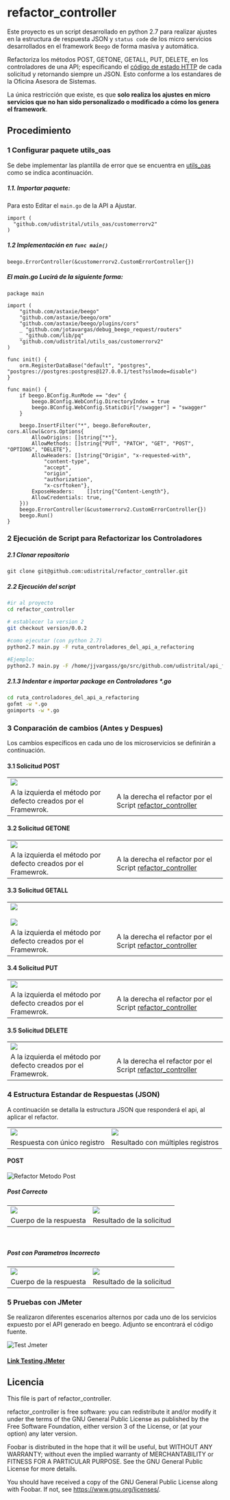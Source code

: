 # refactor_controller
Este proyecto es un script desarrollado en python 2.7 para realizar ajustes en la estructura de respuesta JSON y `status code` de los micro servicios desarrollados en el framework `Beego` de forma masiva y automática.

Refactoriza los métodos POST, GETONE, GETALL, PUT, DELETE, en los controladores de una API; especificando el [código de estado HTTP](https://es.wikipedia.org/wiki/Anexo:C%C3%B3digos_de_estado_HTTP) de cada solicitud y retornando siempre un JSON. Esto conforme a los estandares de la Oficina Asesora de Sistemas.

La única restricción que existe, es que **solo realiza los ajustes en micro servicios que no han sido personalizado o modificado a cómo los genera el framework**.

## Procedimiento

### 1 Configurar paquete utils_oas

Se debe implementar las plantilla de error que se encuentra en [utils_oas](https://github.com/udistrital/utils_oas) como se indica acontinuación.

##### 1.1. Importar paquete:
Para esto Editar el `main.go` de la API a Ajustar.
```golang
import (
  "github.com/udistrital/utils_oas/customerrorv2"
)
```
##### 1.2 Implementación en `func main()`
```golang
beego.ErrorController(&customerrorv2.CustomErrorController{})
```

##### El **main.go** Lucirá de la siguiente forma:
```golang
package main

import (
    "github.com/astaxie/beego"
    "github.com/astaxie/beego/orm"
    "github.com/astaxie/beego/plugins/cors"
    _ "github.com/jotavargas/debug_beego_request/routers"
    _ "github.com/lib/pq"
    "github.com/udistrital/utils_oas/customerrorv2"
)

func init() {
    orm.RegisterDataBase("default", "postgres", "postgres://postgres:postgres@127.0.0.1/test?sslmode=disable")
}

func main() {
    if beego.BConfig.RunMode == "dev" {
        beego.BConfig.WebConfig.DirectoryIndex = true
        beego.BConfig.WebConfig.StaticDir["/swagger"] = "swagger"
    }

    beego.InsertFilter("*", beego.BeforeRouter, cors.Allow(&cors.Options{
        AllowOrigins: []string{"*"},
        AllowMethods: []string{"PUT", "PATCH", "GET", "POST", "OPTIONS", "DELETE"},
        AllowHeaders: []string{"Origin", "x-requested-with",
            "content-type",
            "accept",
            "origin",
            "authorization",
            "x-csrftoken"},
        ExposeHeaders:    []string{"Content-Length"},
        AllowCredentials: true,
    }))
    beego.ErrorController(&customerrorv2.CustomErrorController{})
    beego.Run()
}
```

### 2 Ejecución de Script para Refactorizar los Controladores

##### 2.1  Clonar repositorio
```golang
git clone git@github.com:udistrital/refactor_controller.git
```
##### 2.2 Ejecución del script
```bash
#ir al proyecto
cd refactor_controller

# establecer la version 2
git checkout version/0.0.2

#como ejecutar (con python 2.7)
python2.7 main.py -F ruta_controladores_del_api_a_refactoring

#Ejemplo:
python2.7 main.py -F /home/jjvargass/go/src/github.com/udistrital/api_financiera/controllers
```
##### 2.1.3 Indentar e importar package en Controladores *.go
```bash
cd ruta_controladores_del_api_a_refactoring
gofmt -w *.go
goimports -w *.go
```

### 3 Conparación de cambios (Antes y Despues)
Los cambios específicos en cada uno de los microservicios se definirán a continuación.

#### 3.1 Solicitud POST
<table>
 <tr>
  <td colspan="2"><img src="/images/post.png">
</td>
 </tr>
 <tr>
  <td>A la izquierda el método por defecto creados por el Framewrok. </td>
  <td>A la derecha el refactor por el Script <a href="https://github.com/udistrital/refactor_controller">refactor_controller</a> </td>
 </tr>
</table>

#### 3.2 Solicitud GETONE
<table>
 <tr>
  <td colspan="2"><img src="/images/getOne.png">
</td>
 </tr>
 <tr>
  <td>A la izquierda el método por defecto creados por el Framewrok. </td>
  <td>A la derecha el refactor por el Script <a href="https://github.com/udistrital/refactor_controller">refactor_controller</a> </td>
 </tr>
</table>


#### 3.3 Solicitud GETALL
<table>
 <tr>
  <td colspan="2">
    <img src="/images/getAll-1.png"><br><br>
    <img src="/images/getAll-2.png">
  </td>
 </tr>
 <tr>
  <td>A la izquierda el método por defecto creados por el Framewrok. </td>
  <td>A la derecha el refactor por el Script <a href="https://github.com/udistrital/refactor_controller">refactor_controller</a> </td>
 </tr>
</table>


#### 3.4 Solicitud PUT
<table>
 <tr>
  <td colspan="2"><img src="/images/put.png">
</td>
 </tr>
 <tr>
  <td>A la izquierda el método por defecto creados por el Framewrok. </td>
  <td>A la derecha el refactor por el Script <a href="https://github.com/udistrital/refactor_controller">refactor_controller</a> </td>
 </tr>
</table>

#### 3.5 Solicitud DELETE
<table>
 <tr>
  <td colspan="2"><img src="/images/delete.png">
</td>
 </tr>
 <tr>
  <td>A la izquierda el método por defecto creados por el Framewrok. </td>
  <td>A la derecha el refactor por el Script <a href="https://github.com/udistrital/refactor_controller">refactor_controller</a> </td>
 </tr>
</table>


### 4 Estructura Estandar de Respuestas (JSON)
A continuación se detalla la estructura JSON que responderá el api, al aplicar el refactor.

<table>
 <tr>
  <td><img src="/images/jsonUnicoRegistros.png">
  <td><img src="/images/jsonMultiplesRegistros.png">
</td>
 </tr>
 <tr>
  <td>Respuesta con único registro </td>
  <td>Resultado con múltiples registros</td>
 </tr>
</table>


#### POST
![Refactor Metodo Post](/images/post_test.png)

##### Post Correcto
<table>
 <tr>
  <td><img src="/images/post-correcto-1.png">
  <td><img src="/images/post-correcto-2.png">
</td>
 </tr>
 <tr>
  <td>Cuerpo de la respuesta </td>
  <td>Resultado de la solicitud</td>
 </tr>
</table>

<br>

##### Post con Parametros Incorrecto
<table>
 <tr>
  <td><img src="/images/post-incorrecto-1.png">
  <td><img src="/images/post-incorrecto-2.png">
</td>
 </tr>
 <tr>
  <td>Cuerpo de la respuesta </td>
  <td>Resultado de la solicitud</td>
 </tr>
</table>



### 5 Pruebas con JMeter
Se realizaron diferentes escenarios alternos por cada uno de los servicios expuesto por el API generado en beego.  Adjunto se encontrará el código fuente.

![Test Jmeter](/images/test_jmeter.png)
#### [Link Testing JMeter](/generacion_de_apis/src/beegoTodasLasSolicitudes.jmx)


## Licencia

This file is part of refactor_controller.

refactor_controller is free software: you can redistribute it and/or modify
it under the terms of the GNU General Public License as published by
the Free Software Foundation, either version 3 of the License, or
(at your option) any later version.

Foobar is distributed in the hope that it will be useful,
but WITHOUT ANY WARRANTY; without even the implied warranty of
MERCHANTABILITY or FITNESS FOR A PARTICULAR PURPOSE.  See the
GNU General Public License for more details.

You should have received a copy of the GNU General Public License
along with Foobar.  If not, see <https://www.gnu.org/licenses/>.
